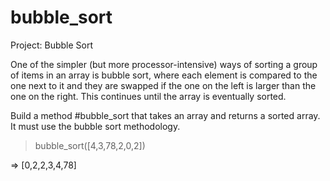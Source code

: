 # bubble_sort
Project: Bubble Sort

One of the simpler (but more processor-intensive) ways of sorting a group of items in an array is bubble sort, where each element is compared to the one next to it and they are swapped if the one on the left is larger than the one on the right. This continues until the array is eventually sorted.

Build a method #bubble_sort that takes an array and returns a sorted array. It must use the bubble sort methodology.

> bubble_sort([4,3,78,2,0,2])

=> [0,2,2,3,4,78]
